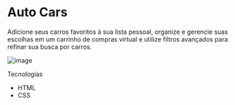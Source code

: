 # Auto Cars
Adicione seus carros favoritos à sua lista pessoal, organize e gerencie suas escolhas em um carrinho de compras virtual e utilize filtros avançados para refinar sua busca por carros.

![image](https://github.com/user-attachments/assets/529010ae-e748-4ecf-ad3e-5b299e12b365)


Tecnologias

- HTML
- CSS

